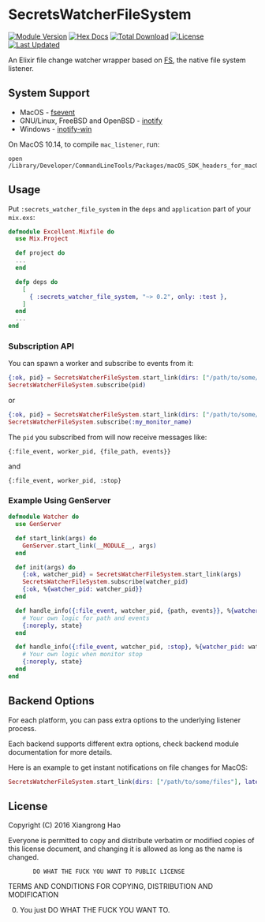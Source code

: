 # SecretsWatcherFileSystem

[![Module Version](https://img.shields.io/hexpm/v/file_system.svg)](https://hex.pm/packages/file_system)
[![Hex Docs](https://img.shields.io/badge/hex-docs-lightgreen.svg)](https://hexdocs.pm/file_system/)
[![Total Download](https://img.shields.io/hexpm/dt/file_system.svg)](https://hex.pm/packages/file_system)
[![License](https://img.shields.io/hexpm/l/file_system.svg)](https://github.com/falood/file_system/blob/master/LICENSE)
[![Last Updated](https://img.shields.io/github/last-commit/falood/file_system.svg)](https://github.com/falood/file_system/commits/master)

An Elixir file change watcher wrapper based on
[FS](https://github.com/synrc/fs), the native file system listener.

## System Support

- MacOS - [fsevent](https://github.com/thibaudgg/rb-fsevent)
- GNU/Linux, FreeBSD and OpenBSD - [inotify](https://github.com/rvoicilas/inotify-tools/wiki)
- Windows - [inotify-win](https://github.com/thekid/inotify-win)

On MacOS 10.14, to compile `mac_listener`, run:

```console
open /Library/Developer/CommandLineTools/Packages/macOS_SDK_headers_for_macOS_10.14.pkg
```

## Usage

Put `:secrets_watcher_file_system` in the `deps` and `application` part of your `mix.exs`:

``` elixir
defmodule Excellent.Mixfile do
  use Mix.Project

  def project do
  ...
  end

  defp deps do
    [
      { :secrets_watcher_file_system, "~> 0.2", only: :test },
    ]
  end
  ...
end
```

### Subscription API

You can spawn a worker and subscribe to events from it:

```elixir
{:ok, pid} = SecretsWatcherFileSystem.start_link(dirs: ["/path/to/some/files"])
SecretsWatcherFileSystem.subscribe(pid)
```

or

```elixir
{:ok, pid} = SecretsWatcherFileSystem.start_link(dirs: ["/path/to/some/files"], name: :my_monitor_name)
SecretsWatcherFileSystem.subscribe(:my_monitor_name)
```

The `pid` you subscribed from will now receive messages like:

```
{:file_event, worker_pid, {file_path, events}}
```
and

```
{:file_event, worker_pid, :stop}
```

### Example Using GenServer

```elixir
defmodule Watcher do
  use GenServer

  def start_link(args) do
    GenServer.start_link(__MODULE__, args)
  end

  def init(args) do
    {:ok, watcher_pid} = SecretsWatcherFileSystem.start_link(args)
    SecretsWatcherFileSystem.subscribe(watcher_pid)
    {:ok, %{watcher_pid: watcher_pid}}
  end

  def handle_info({:file_event, watcher_pid, {path, events}}, %{watcher_pid: watcher_pid} = state) do
    # Your own logic for path and events
    {:noreply, state}
  end

  def handle_info({:file_event, watcher_pid, :stop}, %{watcher_pid: watcher_pid} = state) do
    # Your own logic when monitor stop
    {:noreply, state}
  end
end
```

## Backend Options

For each platform, you can pass extra options to the underlying listener
process.

Each backend supports different extra options, check backend module
documentation for more details.

Here is an example to get instant notifications on file changes for MacOS:

```elixir
SecretsWatcherFileSystem.start_link(dirs: ["/path/to/some/files"], latency: 0, watch_root: true)
```

## License

Copyright (C) 2016 Xiangrong Hao

Everyone is permitted to copy and distribute verbatim or modified
copies of this license document, and changing it is allowed as long
as the name is changed.

           DO WHAT THE FUCK YOU WANT TO PUBLIC LICENSE
  TERMS AND CONDITIONS FOR COPYING, DISTRIBUTION AND MODIFICATION

 0. You just DO WHAT THE FUCK YOU WANT TO.
